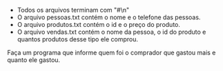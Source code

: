- Todos os arquivos terminam com "#\n"
- O arquivo pessoas.txt contém o nome e o telefone das pessoas. 
- O arquivo produtos.txt contém o id e o preço do produto.
- O arquivo vendas.txt contém o nome da pessoa, o id do produto e quantos produtos desse tipo ele comprou.

Faça um programa que informe quem foi o comprador que gastou mais e quanto ele gastou.